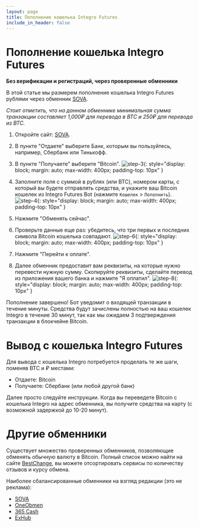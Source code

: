 ```yaml
---
layout: page
title: Пополнение кошелька Integro Futures
include_in_header: false
---
```


# Пополнение кошелька Integro Futures

**Без верификации и регистраций, через проверенные обменники**

В этой статье мы размерем пополнение кошелька Integro Futures рублями через обменник [SOVA](https://sova.gg/).

*Стоит отметить, что на данном обменнике минимальная сумма транзакции составляет 1,000₽ для перевода в BTC и 250₽ для перевода из BTC.*

1. Откройте сайт: [SOVA](https://sova.gg/).
2. В пункте "Отдаете" выберите Банк, которым вы пользуйтесь, например, Сбербанк или Тинькофф.
3. В пункте "Получаете" выберите "Bitcoin".
![step-3](/assets/deposit/step-3.png){: style="display: block; margin: auto; max-width: 400px; padding-top: 10px" }

4. Заполните поля с суммой в рублях (или BTC), номером карты, с который вы будете отправлять средства, и укажите ваш Bitcoin кошелек из Integro Futures Bot (нажмите `Кошелек` > `Пополнить`).
![step-4](/assets/deposit/step-4.png){: style="display: block; margin: auto; max-width: 400px; padding-top: 10px" }

5. Нажмите "Обменять&nbsp;сейчас".
6. Проверьте данные еще раз: убедитесь, что три первых и последних символа Bitcoin кошелька совпадают.
![step-6](/assets/deposit/step-6.png){: style="display: block; margin: auto; max-width: 400px; padding-top: 10px" }

7. Нажмите "Перейти&nbsp;к&nbsp;оплате".
8. Далее обменник предоставит вам реквизиты, на которые нужно перевести нужную сумму. Скопируйте реквизиты, сделайте перевод из приложения вашего банка и нажмите "Я&nbsp;оплатил".
![step-8](/assets/deposit/step-8.png){: style="display: block; margin: auto; max-width: 400px; padding-top: 10px" }

Пополнение завершено! Бот уведомит о входящей транзакции в течение минуты.
Средства будут зачислены полностью на ваш кошелек Integro в течение 30 минут, так как мы ожидаем 3 подтверждения транзакции в блокчейне Bitcoin. 


# Вывод с кошелька Integro Futures

Для вывода с кошелька Integro потребуется проделать те же шаги, поменяв BTC и ₽ местами: 
- Отдаете: Bitcoin
- Получаете: Сбербанк (или любой другой банк)

Далее просто следуйте инструкции.
Когда вы переведете Bitcoin с кошелька Integro на адрес обменника, вы получите средства на карту (с возможной задержкой до 10-20 минут). 

# Другие обменники

Существует множество проверенных обменников, позволяющие обменять обычную валюту в Bitcoin.
Полный список можно найти на сайте [BestChange](https://www.bestchange.ru/sberbank-to-bitcoin.html), вы можете отсортировать сервисы по количеству отзывов и курсу обмена.

Наиболее сбалансированные обменники на взгляд редакции (это не реклама):
- [SOVA](https://sova.gg/)
- [OneObmen](https://1obmen.net/exchange-SBERRUB_to_BTC/)
- [365 Cash](https://365cash.co/SBERRUB/BTC)
- [ExHub](https://exhub.io/?from=SBERRUB&to=BTC)
